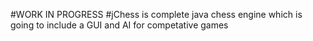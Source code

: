 #WORK IN PROGRESS 
#jChess is complete java chess engine which is going to include a GUI and AI for competative games
